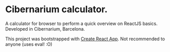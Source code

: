 # Cibernarium calculator.

A calculator for browser to perform a quick overview on ReactJS basics. Developed in Cibernarium, Barcelona.

This project was bootstrapped with [Create React App](https://github.com/facebookincubator/create-react-app). 
Not recommended to anyone (uses eval! :O)

